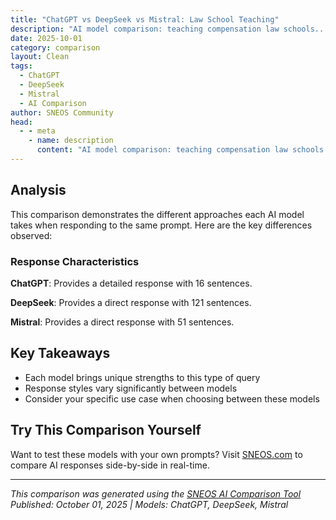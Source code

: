 ```yaml
---
title: "ChatGPT vs DeepSeek vs Mistral: Law School Teaching"
description: "AI model comparison: teaching compensation law schools..."
date: 2025-10-01
category: comparison
layout: Clean
tags:
  - ChatGPT
  - DeepSeek
  - Mistral
  - AI Comparison
author: SNEOS Community
head:
  - - meta
    - name: description
      content: "AI model comparison: teaching compensation law schools..."
---
```


<ChatComparison
  title="ChatGPT vs DeepSeek vs Mistral: Law School Teaching"
  prompt="teaching compensation law schools"
  :responses='{
    "ChatGPT": "Certainly! Here\u2019s an overview and some guidance on **teaching Compensation Law in law schools**:\n\n### What is Compensation Law?\nCompensation Law generally deals with laws and regulations related to compensation following injuries, employment disputes, or other legal claims. This can include:\n\n- Workers\u2019 compensation\n- Wage and hour laws\n- Employment benefits\n- Tort compensation principles\n- Social security and disability claims\n\n### Key Topics to Cover in Compensation Law Courses\n1. **Workers\u0027 Compensation**\n   - History and purpose of workers\u0027 compensation laws\n   - Eligibility and coverage\n   - Types of benefits (medical, disability, death benefits)\n   - Claims process and adjudication\n   - Employer defenses and exemptions\n\n2. **Employment Wage and Hour Laws**\n   - Fair Labor Standards Act (FLSA)\n   - Minimum wage, overtime rules\n   - Exemptions and classifications\n   - Wage payment and collection\n\n3. **Employee Benefits and Social Security**\n   - Retirement plans (ERISA)\n   - Health benefits and COBRA\n   - Social Security Disability Insurance (SSDI)\n   - Unemployment insurance\n\n4. **Tort Compensation for Personal Injury**\n   - Negligence and liability\n   - Damages calculation (economic and non-economic)\n   - Comparative and contributory negligence\n\n5. **Disability and Rehabilitation Law**\n   - ADA and disability rights\n   - Return-to-work policies and accommodations\n\n### Teaching Approaches\n- **Case Method**: Use landmark cases and recent decisions to stimulate class discussions.\n- **Statutory Analysis**: Examine key statutes and regulations.\n- **Problem-Solving Exercises**: Fact patterns to apply legal principles.\n- **Guest Lectures**: Invite practitioners or workers\u0027 compensation judges.\n- **Simulations and Role Play**: Claim filing and adjudication process practice.\n\n### Recommended Textbooks and Resources\n- *Employment Law: Cases and Materials* by Steven L. Willborn et al.\n- *Workers\u0027 Compensation Law* by Arthur Larson\n- Official government publications on workers\u2019 compensation and labor laws\n- Law review articles for current trends and debates\n\n### Course Objectives\nBy the end of the course, students should be able to:\n- Understand the policy rationale behind compensation systems\n- Analyze statutes and cases governing compensation claims\n- Advise clients on compensation rights and remedies\n- Draft claims and prepare for hearings or litigation related to compensation\n\n---\n\nIf you need help with a **syllabus outline**, **lesson plans**, or **sample case studies**, feel free to ask!",
    "DeepSeek": "Of course. Here is a comprehensive guide to teaching Compensation Law in law schools, covering the core curriculum, pedagogical approaches, course structure, and practical teaching tips.\n\n### What is a Compensation Law Course?\n\nA Compensation Law course (sometimes called \u0022Remedies\u0022) is a foundational upper-level class that answers the critical question: **\u0022Now that I\u0027ve won my case, what do I get?\u0022** It moves beyond establishing liability and focuses on the judicial tools and awards used to redress a legal wrong. It is often considered a \u0022capstone\u0022 course because it integrates knowledge from Torts, Contracts, Property, and Civil Procedure.\n\n---\n\n### I. Core Components of the Curriculum\n\nA typical Compensation Law syllabus is divided into several key modules.\n\n#### 1. Compensatory Damages\nThis is the heart of the course\u2014making the plaintiff whole.\n\n*   **Tort Damages:**\n    *   **Personal Injury:** \u0022Make-whole\u0022 damages, including medical expenses, lost earnings (past and future), and non-economic damages (pain and suffering).\n    *   **Property Damage:** Cost of repair vs. diminution in value.\n    *   **Wrongful Death \u0026 Survival Statutes:** Distinguishing between the claim of the estate and the claim of the beneficiaries.\n*   **Contract Damages:**\n    *   **Expectation Damages:** Putting the plaintiff in the position they would have been in had the contract been performed. (*Hawkins v. McGee*, \u0022The Hairy Hand\u0022 case).\n    *   **Reliance Damages:** Reimbursing the plaintiff for expenses incurred in reliance on the contract.\n    *   **Restitution:** Preventing the unjust enrichment of the defendant.\n    *   **Certainty, Foreseeability, and Mitigation:** The major limitations on recovery (*Hadley v. Baxendale*).\n\n#### 2. Equitable Remedies\nWhen money is not enough.\n\n*   **Injunctions:**\n    *   **Preliminary Injunctions \u0026 Temporary Restraining Orders (TROs):** The standards for obtaining pre-trial relief (likelihood of success on the merits, irreparable harm, balance of hardships, public interest).\n    *   **Permanent Injunctions:** Prohibitory vs. Mandatory injunctions.\n    *   **Defenses:** Laches, unclean hands, impracticality.\n*   **Specific Performance:** When is a contract for a unique item (like land) enforceable by an order to perform? Contrast with contracts for generic goods.\n*   **Declaratory Judgments:** A judicial determination of the parties\u0027 rights.\n\n#### 3. Restitution and Unjust Enrichment\nA standalone body of law focused on disgorgement.\n\n*   **The Principle:** Defendant must give up a benefit that would be unjust for them to retain.\n*   **Legal vs. Equitable Restitution:**\n    *   **Legal:** Quasi-contract and quantum meruit.\n    *   **Equitable:** Constructive trusts and equitable liens.\n*   **Measuring the Benefit:** Plaintiff\u0027s loss vs. Defendant\u0027s gain.\n\n#### 4. Punitive Damages and Related Doctrines\nGoing beyond compensation to punish and deter.\n\n*   **Standard for Awarding:** Typically require malice, fraud, or oppression.\n*   **Constitutional Limitations:** The *State Farm v. Campbell* line of cases and the \u0022guideposts\u0022 for evaluating whether a punitive award is excessive (reprehensibility, ratio to compensatory damages, civil penalties).\n*   **Statutory Multipliers:** e.g., Treble damages in antitrust or civil RICO.\n\n#### 5. Ancillary Doctrines\nThe \u0022mechanics\u0022 of getting paid.\n\n*   **Pre-judgment and Post-judgment Interest.**\n*   **Attorney\u0027s Fees:** The \u0022American Rule\u0022 vs. exceptions (statutory, contractual, common fund doctrine).\n*   **Collateral Source Rule:** Why payments from a plaintiff\u0027s own insurance are generally not deducted from a tort award.\n*   **Tax Consequences of Awards.**\n\n---\n\n### II. Pedagogical Approaches \u0026 Teaching Methods\n\nHow you teach the material is as important as the material itself.\n\n#### 1. The \u0022Doctrinal \u0026 Policy\u0022 Approach\n*   **Method:** Teach the black-letter law through classic cases, then push students to critique the underlying policy.\n    *   *Example:* After teaching expectancy damages in contracts, ask: \u0022Does this truly make the plaintiff whole? What about lost opportunities or subjective value?\u0022\n    *   *Example:* Discuss the policy behind punitive damages: Are they about retribution, deterrence, or both? Are they a \u0022windfall\u0022 to the plaintiff?\n*   **Pros:** Builds strong analytical skills, prepares students for bar exams, and engages them in deeper legal debates.\n\n#### 2. The \u0022Problem-Solving\u0022 or \u0022Lawyerly Skills\u0022 Approach\n*   **Method:** Structure the course around a series of complex hypotheticals. Students must act as lawyers advising a client or drafting a remedies section of a complaint or settlement agreement.\n    *   *Hypothetical:* \u0022Your client, a famous musician, has had her unique guitar destroyed by a negligent stagehand. What remedies will you seek? What are your arguments for and against specific performance of a contract to buy a replacement?\u0022\n*   **Pros:** Highly practical, develops strategic thinking, and shows how different remedies interact.\n\n#### 3. The \u0022Integration\u0022 Approach\n*   **Method:** Constantly tie remedies back to the substantive law students already know.\n    *   *Example:* \u0022We just learned about trespass. The remedy for a continuing trespass is likely an injunction. The remedy for a past, one-time trespass is likely damages. How does the available remedy shape the litigation strategy?\u0022\n*   **Pros:** Helps students see the \u0022big picture\u0022 of litigation and reinforces prior learning.\n\n---\n\n### III. Structuring the Course\n\n*   **Casebook:** Standard texts include Laycock\u0027s *Modern American Remedies*, Dobbs \u0026 Roberts\u0027 *Law of Remedies*, or Schoenbrod et al.\u0027s *Remedies: Public and Private*.\n*   **Syllabus Flow:** A logical progression is:\n    1.  **Introduction:** What are remedies? The distinction between law and equity.\n    2.  **Compensatory Damages** (Torts, then Contracts).\n    3.  **Equitable Remedies** (Injunctions, Specific Performance).\n    4.  **Restitution.**\n    5.  **Punitive Damages.**\n    6.  **Ancillary Issues** (Attorneys\u0027 Fees, Interest, Taxes).\n*   **Assessment:**\n    *   **Final Exam:** The traditional method. Use fact-pattern essays that force students to identify multiple causes of action and argue for the most advantageous remedy for their \u0022client.\u0022\n    *   **Graded Drafting Assignment:** Have students draft a complaint with a detailed prayer for relief or a memo arguing for a specific remedy.\n    *   **In-class Participation \u0026 Hypotheticals:** Keep students engaged throughout the semester.\n\n---\n\n### IV. Practical Tips for Teaching the Course\n\n1.  **Emphasize the \u0022So What?\u0022:** Always bring the discussion back to practical consequences. \u0022Why would a client care about the difference between legal and equitable restitution?\u0022\n2.  **Use the \u0022Remedies Cube\u0022:** A famous framework (often attributed to Professor Doug Laycock) that asks three questions for any case:\n    *   **What is the wrong?** (Tort, Contract, etc.)\n    *   **What is the right?** (Compensation, Punishment, Restitution)\n    *   **What is the remedy?** (Damages, Injunction, etc.)\n    This provides a structured analytical tool for students.\n3.  **Leverage Current Events:** Find news stories about massive punitive damages awards, high-profile injunctions (e.g., in intellectual property or environmental law), or Supreme Court cases reviewing remedies. This makes the material feel immediate and relevant.\n4.  **Address the Bar Exam:** Be transparent that Remedies is a frequently tested topic on the Multistate Bar Exam (MBE) and especially on the Multistate Essay Exam (MEE). Frame some lessons as direct bar prep.\n5.  **Guest Lecturers:** If possible, invite a practicing litigator to speak about how they strategically select and argue for remedies in real cases.\n\n### Conclusion\n\nTeaching Compensation Law is uniquely rewarding because it empowers students to think like complete lawyers. It answers the question that every client ultimately asks and provides the tools to translate a legal victory into a tangible result. By blending doctrine, policy, and practical skill-building, you can create one of the most valuable and memorable courses in the law school curriculum.",
    "Mistral": "Teaching compensation law in law schools typically involves a structured approach that combines theoretical knowledge with practical applications. Here are some key components and strategies for effectively teaching compensation law:\n\n### 1. **Course Structure and Syllabus**\n   - **Introduction to Compensation Law**: Overview of the field, its importance, and historical context.\n   - **Key Concepts and Principles**: Fundamental principles such as negligence, causation, and damages.\n   - **Legal Frameworks**: Statutory and common law frameworks governing compensation.\n   - **Case Studies**: Analysis of landmark cases and their implications.\n   - **Practical Applications**: Real-world scenarios, mock trials, and legal drafting exercises.\n   - **Ethical Considerations**: Ethical dilemmas and professional responsibilities.\n   - **Assessment Methods**: Exams, essays, case analyses, and practical assignments.\n\n### 2. **Teaching Methods**\n   - **Lectures**: Traditional lectures to introduce key concepts and legal frameworks.\n   - **Seminars and Discussions**: Interactive sessions to discuss case studies and hypothetical scenarios.\n   - **Moot Courts**: Simulated court proceedings to apply legal principles in a practical setting.\n   - **Guest Lectures**: Invite practicing lawyers, judges, and experts to share real-world insights.\n   - **Online Resources**: Use of online platforms for additional reading, videos, and interactive quizzes.\n\n### 3. **Key Topics to Cover**\n   - **Tort Law**: Principles of negligence, intentional torts, and strict liability.\n   - **Contract Law**: Breach of contract and remedies.\n   - **Statutory Compensation Schemes**: Workers\u0027 compensation, social security, and other government-mandated schemes.\n   - **Insurance Law**: Role of insurance in compensation, including liability insurance and workers\u0027 compensation insurance.\n   - **Medical Malpractice**: Legal standards and procedures for medical negligence claims.\n   - **Product Liability**: Legal frameworks for claims arising from defective products.\n   - **Employment Law**: Compensation for wrongful termination, discrimination, and other workplace issues.\n   - **Personal Injury Law**: Legal processes and compensation for personal injuries.\n\n### 4. **Practical Skills Development**\n   - **Legal Research**: Techniques for researching case law, statutes, and legal commentary.\n   - **Legal Writing**: Drafting legal documents, including complaints, motions, and briefs.\n   - **Negotiation and Mediation**: Skills for negotiating settlements and participating in mediation.\n   - **Trial Advocacy**: Preparing and presenting cases in court.\n\n### 5. **Assessment and Feedback**\n   - **Formative Assessments**: Regular quizzes, case analyses, and group discussions to gauge understanding.\n   - **Summative Assessments**: Final exams, research papers, and practical assignments.\n   - **Feedback**: Provide constructive feedback on assignments and exams to help students improve.\n\n### 6. **Resources and Materials**\n   - **Textbooks**: Comprehensive textbooks on compensation law.\n   - **Casebooks**: Collections of key cases and legal precedents.\n   - **Legal Databases**: Access to legal databases like Westlaw, LexisNexis, and HeinOnline.\n   - **Journals and Articles**: Academic journals and articles for in-depth analysis.\n\n### 7. **Ethical and Professional Considerations**\n   - **Ethical Dilemmas**: Discuss ethical issues that may arise in compensation cases.\n   - **Professional Responsibilities**: Understanding the role of lawyers in compensation claims and the ethical standards they must uphold.\n\n### 8. **Technology and Innovation**\n   - **Legal Tech**: Introduction to legal technology tools that can assist in compensation cases.\n   - **Online Learning**: Use of online platforms for distance learning and supplementary resources.\n\n### 9. **Student Engagement**\n   - **Interactive Learning**: Encourage active participation through debates, role-playing, and group projects.\n   - **Peer Learning**: Foster a collaborative learning environment where students can learn from each other.\n\n### 10. **Continuous Improvement**\n   - **Feedback from Students**: Regularly seek feedback from students to improve the course.\n   - **Professional Development**: Stay updated with the latest developments in compensation law and teaching methodologies.\n\nBy incorporating these elements, law schools can provide a comprehensive and engaging education in compensation law, preparing students for both academic and practical success in the field."
  }'
  published-date="23:01"
/>

## Analysis

This comparison demonstrates the different approaches each AI model takes when responding to the same prompt. Here are the key differences observed:

### Response Characteristics

**ChatGPT**: Provides a detailed response with 16 sentences. 

**DeepSeek**: Provides a direct response with 121 sentences. 

**Mistral**: Provides a direct response with 51 sentences. 

## Key Takeaways

- Each model brings unique strengths to this type of query
- Response styles vary significantly between models
- Consider your specific use case when choosing between these models

## Try This Comparison Yourself

Want to test these models with your own prompts? Visit [SNEOS.com](https://sneos.com) to compare AI responses side-by-side in real-time.

---

*This comparison was generated using the [SNEOS AI Comparison Tool](https://sneos.com)*
*Published: October 01, 2025 | Models: ChatGPT, DeepSeek, Mistral*

